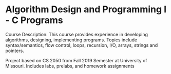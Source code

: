 # Algorithm Design and Programming I - C Programs
Course Description: This course provides experience in developing algorithms, designing, implementing programs. Topics include syntax/semantics, flow control, loops, recursion, I/O, arrays, strings and pointers.

Project based on CS 2050 from Fall 2019 Semester at University of Missouri. Includes labs, prelabs, and homework assignments
